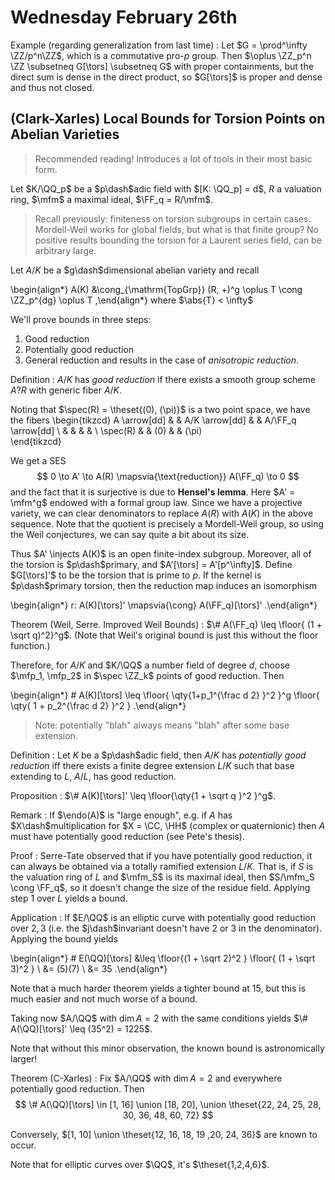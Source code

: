 # Wednesday February 26th

Example (regarding generalization from last time)
: Let $G = \prod^\infty \ZZ/p^n\ZZ$, which is a commutative pro-$p$ group.
  Then $\oplus \ZZ_p^n \ZZ \subsetneq G[\tors] \subsetneq G$ with proper containments, but the direct sum is dense in the direct product, so $G[\tors]$ is proper and dense and thus not closed.


## (Clark-Xarles) Local Bounds for Torsion Points on Abelian Varieties

> Recommended reading! Introduces a lot of tools in their most basic form.

Let $K/\QQ_p$ be a $p\dash$adic field with $[K: \QQ_p] = d$, $R$ a valuation ring, $\mfm$ a maximal ideal, $\FF_q = R/\mfm$.

> Recall previously: finiteness on torsion subgroups in certain cases.
> Mordell-Weil works for global fields, but what is that finite group?
> No positive results bounding the torsion for a Laurent series field, can be arbitrary large.


Let $A/K$ be a $g\dash$dimensional abelian variety and recall 

\begin{align*}
A(K) &\cong_{\mathrm{TopGrp}} (R, +)^g \oplus T \cong \ZZ_p^{dg} \oplus T
,\end{align*}
where $\abs{T} < \infty$

We'll prove bounds in three steps:

1. Good reduction
2. Potentially good reduction
3. General reduction and results in the case of *anisotropic reduction*.

Definition
: $A/K$ has *good reduction* if there exists a smooth group scheme $A?R$ with generic fiber $A/K$.

Noting that $\spec(R) = \theset{(0), (\pi)}$ is a two point space, we have the fibers
\begin{tikzcd}
A \arrow[dd] &  & A/K \arrow[dd] &  & A/\FF_q \arrow[dd] \\
             &  &                &  &                    \\
\spec(R)     &  & (0)            &  & (\pi)             
\end{tikzcd}

We get a SES
$$
0 \to A' \to A(R) \mapsvia{\text{reduction}} A(\FF_q) \to 0
$$
and the fact that it is surjective is due to **Hensel's lemma**.
Here $A' = \mfm^g$ endowed with a formal group law.
Since we have a projective variety, we can clear denominators to replace $A(R)$ with $A(K)$ in the above sequence.
Note that the quotient is precisely a Mordell-Weil group, so using the Weil conjectures, we can say quite a bit about its size.

Thus $A' \injects A(K)$ is an open finite-index subgroup.
Moreover, all of the torsion is $p\dash$primary, and $A'[\tors] = A'[p^\infty]$.
Define $G[\tors]'$ to be the torsion that is prime to $p$.
If the kernel is $p\dash$primary torsion, then the reduction map induces an isomorphism 

\begin{align*}
r: A(K)[\tors]' \mapsvia{\cong} A(\FF_q)[\tors]'
.\end{align*}

Theorem (Weil, Serre. Improved Weil Bounds)
: $\# A(\FF_q) \leq \floor{ (1 + \sqrt q)^2}^g$.
  (Note that Weil's original bound is just this without the floor function.) 

Therefore, for $A/K$ and $K/\QQ$ a number field of degree $d$,
choose $\mfp_1, \mfp_2$ in $\spec \ZZ_k$ points of good reduction.
Then

\begin{align*}
\# A(K)[\tors] \leq \floor{ \qty{1+p_1^{\frac d 2}   }^2  }^g
\floor{ \qty{ 1 + p_2^{\frac d 2}  }^2  }
.\end{align*}

> Note: potentially "blah" always means "blah" after some base extension.

Definition
: Let $K$ be a $p\dash$adic field, then $A/K$ has *potentially good reduction* iff there exists a finite degree extension $L/K$ such that base extending to $L$, $A/L$, has good reduction.

Proposition
: $\# A(K)[\tors]' \leq \floor{\qty{1 + \sqrt q  }^2  }^g$.

Remark
: If $\endo(A)$ is "large enough", e.g. if $A$ has $X\dash$multiplication for $X = \CC, \HH$ (complex or quaternionic) then $A$ must have potentially good reduction (see Pete's thesis).

Proof
: Serre-Tate observed that if you have potentially good reduction, it can always be obtained via a totally ramified extension $L/K$.
  That is, if $S$ is the valuation ring of $L$ and $\mfm_S$ is its maximal ideal, then $S/\mfm_S \cong \FF_q$, so it doesn't change the size of the residue field.
  Applying step 1 over $L$ yields a bound.

Application
: If $E/\QQ$ is an elliptic curve with potentially good reduction over $2, 3$ (i.e. the $j\dash$invariant doesn't have 2 or 3 in the denominator).
  Applying the bound yields 

  \begin{align*}
  \# E(\QQ)[\tors] 
  &\leq \floor{(1 + \sqrt 2)^2  } \floor{ (1 + \sqrt 3)^2 } \\
  &= (5)(7) \\
  &= 35
  .\end{align*}

  Note that a much harder theorem yields a tighter bound at $15$, but this is much easier and not much worse of a bound.

  Taking now $A/\QQ$ with $\dim A = 2$ with the same conditions yields 
  $\# A(\QQ)[\tors]' \leq (35^2) = 1225$.

  Note that without this minor observation, the known bound is astronomically larger!

Theorem (C-Xarles)
: Fix $A/\QQ$ with $\dim A = 2$ and everywhere potentially good reduction.
  Then 
  $$
  \# A(\QQ)[\tors] \in [1, 16] \union [18, 20], \union \theset{22, 24, 25, 28, 30, 36, 48, 60, 72}
  $$

  Conversely, $[1, 10] \union \theset{12, 16, 18, 19 ,20, 24, 36}$ are known to occur.


  Note that for elliptic curves over $\QQ$, it's $\theset{1,2,4,6}$.
